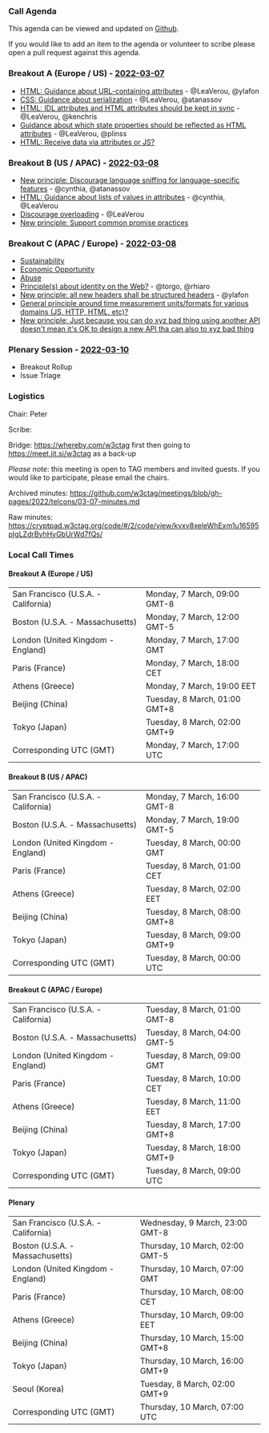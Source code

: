 ### Call Agenda

This agenda can be viewed and updated on [Github](https://github.com/w3ctag/meetings/blob/gh-pages/2022/telcons/03-07-agenda.md).

If you would like to add an item to the agenda or volunteer to scribe please open a pull request against this agenda.

### Breakout A (Europe / US) - [2022-03-07](https://www.timeanddate.com/worldclock/converter.html?iso=20220307T170000&p1=224&p2=43&p3=136&p4=195&p5=26&p6=33&p7=248&p8=235)

* [HTML: Guidance about URL-containing attributes](https://github.com/w3ctag/design-principles/issues/278) - @LeaVerou, @ylafon
* [CSS: Guidance about serialization](https://github.com/w3ctag/design-principles/issues/284) - @LeaVerou, @atanassov
* [HTML: IDL attributes and HTML attributes should be kept in sync](https://github.com/w3ctag/design-principles/issues/279) - @LeaVerou, @kenchris
* [Guidance about which state properties should be reflected as HTML attributes](https://github.com/w3ctag/design-principles/issues/289) - @LeaVerou, @plinss
* [HTML: Receive data via attributes or JS?](https://github.com/w3ctag/design-principles/issues/348)

### Breakout B (US / APAC) - [2022-03-08](https://www.timeanddate.com/worldclock/converter.html?iso=20220308T000000&p1=224&p2=43&p3=136&p4=195&p5=26&p6=33&p7=248&p8=235)

* [New principle: Discourage language sniffing for language-specific features](https://github.com/w3ctag/design-principles/issues/266) - @cynthia, @atanassov
* [HTML: Guidance about lists of values in attributes](https://github.com/w3ctag/design-principles/issues/277) - @cynthia, @LeaVerou
* [Discourage overloading](https://github.com/w3ctag/design-principles/issues/131) - @LeaVerou
* [New principle: Support common promise practices](https://github.com/w3ctag/design-principles/issues/342)

### Breakout C (APAC / Europe) - [2022-03-08](https://www.timeanddate.com/worldclock/converter.html?iso=20220308T090000&p1=224&p2=43&p3=136&p4=195&p5=26&p6=33&p7=248&p8=235)

* [Sustainability](https://github.com/w3ctag/ethical-web-principles/issues/66) 
* [Economic Opportunity](https://github.com/w3ctag/ethical-web-principles/issues/68)
* [Abuse](https://github.com/w3ctag/ethical-web-principles/issues/44)
* [Principle(s) about identity on the Web?](https://github.com/w3ctag/design-principles/issues/324) - @torgo, @rhiaro
* [New principle: all new headers shall be structured headers](https://github.com/w3ctag/design-principles/issues/252) - @ylafon
* [General principle around time measurement units/formats for various domains (JS, HTTP, HTML, etc)?](https://github.com/w3ctag/design-principles/issues/344)
* [New principle: Just because you can do xyz bad thing using another API doesn't mean it's OK to design a new API tha can also to xyz bad thing](https://github.com/w3ctag/design-principles/issues/340)

### Plenary Session - [2022-03-10](https://www.timeanddate.com/worldclock/converter.html?iso=20220310T070000&p1=224&p2=43&p3=136&p4=195&p5=26&p6=33&p7=248&p8=235)

* Breakout Rollup
* Issue Triage

### Logistics

Chair: Peter

Scribe:

Bridge: https://whereby.com/w3ctag first then going to https://meet.jit.si/w3ctag as a back-up

*Please note*: this meeting is open to TAG members and invited guests. If you would like to participate, please email the chairs.

Archived minutes: https://github.com/w3ctag/meetings/blob/gh-pages/2022/telcons/03-07-minutes.md

Raw minutes: https://cryptpad.w3ctag.org/code/#/2/code/view/kvxv8xeleWhExm1u16595pIgLZdrByhHyGbUrWd7fQs/


### Local Call Times

#### Breakout A (Europe / US)

<table>
<tr><td> San Francisco (U.S.A. - California) <td> Monday, 7 March, 09:00 GMT-8</td></tr>
<tr><td> Boston (U.S.A. - Massachusetts) <td> Monday, 7 March, 12:00 GMT-5</td></tr>
<tr><td> London (United Kingdom - England) <td> Monday, 7 March, 17:00 GMT</td></tr>
<tr><td> Paris (France) <td> Monday, 7 March, 18:00 CET</td></tr>
<tr><td> Athens (Greece) <td> Monday, 7 March, 19:00 EET</td></tr>
<tr><td> Beijing (China) <td> Tuesday, 8 March, 01:00 GMT+8</td></tr>
<tr><td> Tokyo (Japan) <td> Tuesday, 8 March, 02:00 GMT+9</td></tr>
<tr><td> Corresponding UTC (GMT) <td> Monday, 7 March, 17:00 UTC</td></tr>
</table>

#### Breakout B (US / APAC)

<table>
<tr><td> San Francisco (U.S.A. - California) <td> Monday, 7 March, 16:00 GMT-8</td></tr>
<tr><td> Boston (U.S.A. - Massachusetts) <td> Monday, 7 March, 19:00 GMT-5</td></tr>
<tr><td> London (United Kingdom - England) <td> Tuesday, 8 March, 00:00 GMT</td></tr>
<tr><td> Paris (France) <td> Tuesday, 8 March, 01:00 CET</td></tr>
<tr><td> Athens (Greece) <td> Tuesday, 8 March, 02:00 EET</td></tr>
<tr><td> Beijing (China) <td> Tuesday, 8 March, 08:00 GMT+8</td></tr>
<tr><td> Tokyo (Japan) <td> Tuesday, 8 March, 09:00 GMT+9</td></tr>
<tr><td> Corresponding UTC (GMT) <td> Tuesday, 8 March, 00:00 UTC</td></tr>
</table>

#### Breakout C (APAC / Europe)

<table>
<tr><td> San Francisco (U.S.A. - California) <td> Tuesday, 8 March, 01:00 GMT-8</td></tr>
<tr><td> Boston (U.S.A. - Massachusetts) <td> Tuesday, 8 March, 04:00 GMT-5</td></tr>
<tr><td> London (United Kingdom - England) <td> Tuesday, 8 March, 09:00 GMT</td></tr>
<tr><td> Paris (France) <td> Tuesday, 8 March, 10:00 CET</td></tr>
<tr><td> Athens (Greece) <td> Tuesday, 8 March, 11:00 EET</td></tr>
<tr><td> Beijing (China) <td> Tuesday, 8 March, 17:00 GMT+8</td></tr>
<tr><td> Tokyo (Japan) <td> Tuesday, 8 March, 18:00 GMT+9</td></tr>
<tr><td> Corresponding UTC (GMT) <td> Tuesday, 8 March, 09:00 UTC</td></tr>
</table>

#### Plenary

<table>
<tr><td> San Francisco (U.S.A. - California) <td> Wednesday, 9 March, 23:00 GMT-8</td></tr>
<tr><td> Boston (U.S.A. - Massachusetts) <td> Thursday, 10 March, 02:00 GMT-5</td></tr>
<tr><td> London (United Kingdom - England) <td> Thursday, 10 March, 07:00 GMT</td></tr>
<tr><td> Paris (France) <td> Thursday, 10 March, 08:00 CET</td></tr>
<tr><td> Athens (Greece) <td> Thursday, 10 March, 09:00 EET</td></tr>
<tr><td> Beijing (China) <td> Thursday, 10 March, 15:00 GMT+8</td></tr>
<tr><td> Tokyo (Japan) <td> Thursday, 10 March, 16:00 GMT+9</td></tr>
<tr><td> Seoul (Korea) <td> Tuesday, 8 March, 02:00 GMT+9</td></tr>
<tr><td> Corresponding UTC (GMT) <td> Thursday, 10 March, 07:00 UTC</td></tr>
</table>
